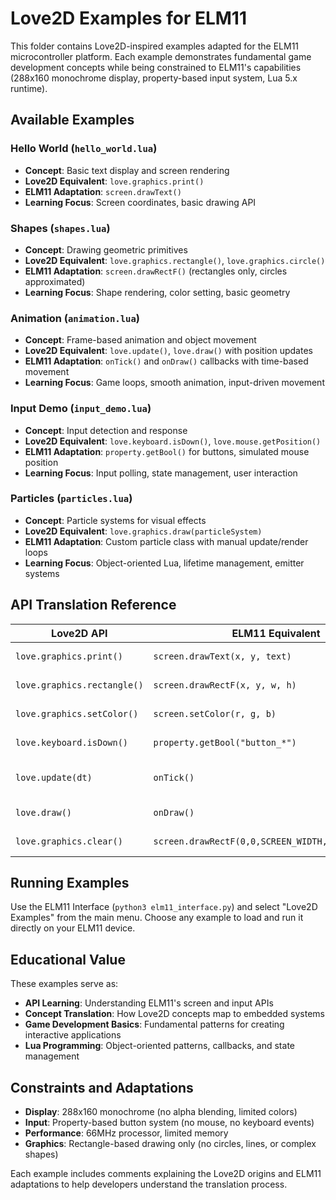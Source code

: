 # Love2D Examples for ELM11

This folder contains Love2D-inspired examples adapted for the ELM11 microcontroller platform. Each example demonstrates fundamental game development concepts while being constrained to ELM11's capabilities (288x160 monochrome display, property-based input system, Lua 5.x runtime).

## Available Examples

### Hello World (`hello_world.lua`)
- **Concept**: Basic text display and screen rendering
- **Love2D Equivalent**: `love.graphics.print()`
- **ELM11 Adaptation**: `screen.drawText()`
- **Learning Focus**: Screen coordinates, basic drawing API

### Shapes (`shapes.lua`)
- **Concept**: Drawing geometric primitives
- **Love2D Equivalent**: `love.graphics.rectangle()`, `love.graphics.circle()`
- **ELM11 Adaptation**: `screen.drawRectF()` (rectangles only, circles approximated)
- **Learning Focus**: Shape rendering, color setting, basic geometry

### Animation (`animation.lua`)
- **Concept**: Frame-based animation and object movement
- **Love2D Equivalent**: `love.update()`, `love.draw()` with position updates
- **ELM11 Adaptation**: `onTick()` and `onDraw()` callbacks with time-based movement
- **Learning Focus**: Game loops, smooth animation, input-driven movement

### Input Demo (`input_demo.lua`)
- **Concept**: Input detection and response
- **Love2D Equivalent**: `love.keyboard.isDown()`, `love.mouse.getPosition()`
- **ELM11 Adaptation**: `property.getBool()` for buttons, simulated mouse position
- **Learning Focus**: Input polling, state management, user interaction

### Particles (`particles.lua`)
- **Concept**: Particle systems for visual effects
- **Love2D Equivalent**: `love.graphics.draw(particleSystem)`
- **ELM11 Adaptation**: Custom particle class with manual update/render loops
- **Learning Focus**: Object-oriented Lua, lifetime management, emitter systems

## API Translation Reference

| Love2D API | ELM11 Equivalent | Notes |
|------------|------------------|-------|
| `love.graphics.print()` | `screen.drawText(x, y, text)` | Text rendering |
| `love.graphics.rectangle()` | `screen.drawRectF(x, y, w, h)` | Filled rectangles |
| `love.graphics.setColor()` | `screen.setColor(r, g, b)` | RGB color (0-255) |
| `love.keyboard.isDown()` | `property.getBool("button_*")` | Button input |
| `love.update(dt)` | `onTick()` | Game logic update |
| `love.draw()` | `onDraw()` | Screen rendering |
| `love.graphics.clear()` | `screen.drawRectF(0,0,SCREEN_WIDTH,SCREEN_HEIGHT)` | Clear screen |

## Running Examples

Use the ELM11 Interface (`python3 elm11_interface.py`) and select "Love2D Examples" from the main menu. Choose any example to load and run it directly on your ELM11 device.

## Educational Value

These examples serve as:
- **API Learning**: Understanding ELM11's screen and input APIs
- **Concept Translation**: How Love2D concepts map to embedded systems
- **Game Development Basics**: Fundamental patterns for creating interactive applications
- **Lua Programming**: Object-oriented patterns, callbacks, and state management

## Constraints and Adaptations

- **Display**: 288x160 monochrome (no alpha blending, limited colors)
- **Input**: Property-based button system (no mouse, no keyboard events)
- **Performance**: 66MHz processor, limited memory
- **Graphics**: Rectangle-based drawing only (no circles, lines, or complex shapes)

Each example includes comments explaining the Love2D origins and ELM11 adaptations to help developers understand the translation process.